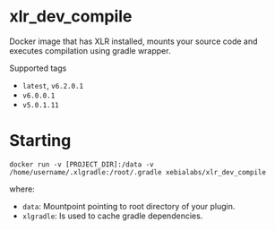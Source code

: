 # xlr_dev_compile #

Docker image that has XLR installed, mounts your source code and executes compilation using gradle wrapper.

Supported tags

+ `latest`, `v6.2.0.1`
+ `v6.0.0.1`
+ `v5.0.1.11`

# Starting #

```
docker run -v [PROJECT_DIR]:/data -v /home/username/.xlgradle:/root/.gradle xebialabs/xlr_dev_compile
```

where:

* `data`: Mountpoint pointing to root directory of your plugin.
* `xlgradle`: Is used to cache gradle dependencies.
